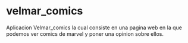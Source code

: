# velmar_comics

Aplicacion Velmar_comics la cual consiste en una pagina web en la que podemos ver comics de marvel y poner una opinion sobre ellos.

